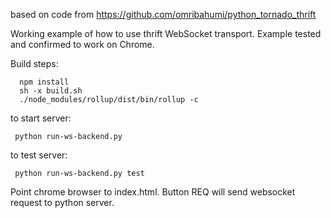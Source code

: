 based on code from https://github.com/omribahumi/python_tornado_thrift

Working example of how to use thrift WebSocket transport.
Example tested and confirmed to work on Chrome.

Build steps:
```
  npm install
  sh -x build.sh
  ./node_modules/rollup/dist/bin/rollup -c
```

to start server:
```
 python run-ws-backend.py
``` 
to test server:
```
 python run-ws-backend.py test
```

Point chrome browser to index.html. Button REQ will send websocket request to python server.
